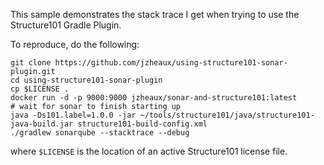 This sample demonstrates the stack trace I get when trying to use the Structure101 Gradle Plugin.

To reproduce, do the following:

```
git clone https://github.com/jzheaux/using-structure101-sonar-plugin.git
cd using-structure101-sonar-plugin
cp $LICENSE .
docker run -d -p 9000:9000 jzheaux/sonar-and-structure101:latest
# wait for sonar to finish starting up
java -Ds101.label=1.0.0 -jar ~/tools/structure101/java/structure101-java-build.jar structure101-build-config.xml
./gradlew sonarqube --stacktrace --debug
```

where `$LICENSE` is the location of an active Structure101 license file.
